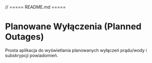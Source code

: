 // ===== README.md =====
# Planowane Wyłączenia (Planned Outages)

Prosta aplikacja do wyświetlania planowanych wyłączeń prądu/wody i subskrypcji powiadomień.

